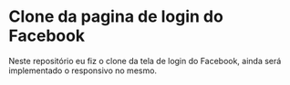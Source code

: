 # Clone da pagina de login do Facebook

Neste repositório eu fiz o clone da tela de login do Facebook, ainda será implementado o responsivo no mesmo.
